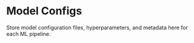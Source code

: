# Model Configs

Store model configuration files, hyperparameters, and metadata here for each ML pipeline.
